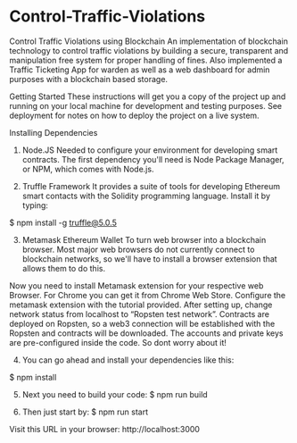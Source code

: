 # Control-Traffic-Violations
Control Traffic Violations using Blockchain
An implementation of blockchain technology to control traffic violations by building a secure, transparent and manipulation free system for proper handling of fines. Also implemented a Traffic Ticketing App for warden as well as a web dashboard for admin purposes with a blockchain based storage.
 
Getting Started
These instructions will get you a copy of the project up and running on your local machine for development and testing purposes. See deployment for notes on how to deploy the project on a live system.

Installing Dependencies
1. Node.JS
Needed to configure your environment for developing smart contracts. The first dependency you'll need is Node Package Manager, or NPM, which comes with Node.js.

2. Truffle Framework
It provides a suite of tools for developing Ethereum smart contacts with the Solidity programming language. 
Install it by typing:


$ npm install -g truffle@5.0.5


3. Metamask Ethereum Wallet
To turn web browser into a blockchain browser. Most major web browsers do not currently connect to blockchain networks, so we'll have to install a browser extension that allows them to do this.

Now you need to install Metamask extension for your respective web Browser. For Chrome you can get it from Chrome Web Store. 
Configure the metamask extension with the tutorial provided. 
After setting up, change network status from localhost to “Ropsten test network”. Contracts are deployed on Ropsten, so a web3 connection will be established with the Ropsten and contracts will be downloaded. The accounts and private keys are pre-configured inside the code. So dont worry about it!


4. You can go ahead and install your dependencies like this:

$ npm install

5. Next you need to build your code: 
$ npm run build

6. Then just start by: 
$ npm run start

Visit this URL in your browser: http://localhost:3000






